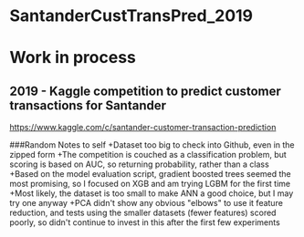 # SantanderCustTransPred_2019
# Work in process
## 2019 - Kaggle competition to predict customer transactions for Santander
https://www.kaggle.com/c/santander-customer-transaction-prediction

###Random Notes to self
+Dataset too big to check into Github, even in the zipped form
+The competition is couched as a classification problem, but scoring is based on AUC, so returning probability, rather than a class 
+Based on the model evaluation script, gradient boosted trees seemed the most promising, so I focused on XGB and am trying LGBM for the first time
+Most likely, the dataset is too small to make ANN a good choice, but I may try one anyway
+PCA didn't show any obvious "elbows" to use it feature reduction, and tests using the smaller datasets (fewer features) scored poorly, so didn't continue to invest in this after the first few experiments
